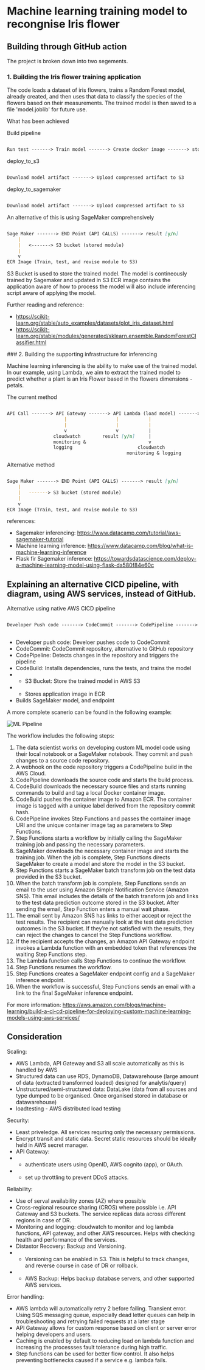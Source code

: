 # Machine learning training model to recongnise Iris flower


##  Building through GitHub action
The project is broken down into two segements.

### 1. Building the Iris flower training application

The code loads a dataset of iris flowers, trains a Random Forest model, already created, and then uses that data to classify the species of the flowers based on their measurements. The trained model is then saved to a file 'model.joblib' for future use.

What has been achieved

Build pipeline
```markdown

Run test -------> Train model -------> Create docker image -------> store image in ECR -------> Package model (model.joblib) -------> Create model artifact
```

 deploy_to_s3
```markdown

Download model artifact -------> Upload compressed artifact to S3
```

deploy_to_sagemaker
```markdown

Download model artifact -------> Upload compressed artifact to S3
```

An alternative of this is using SageMaker comprehensively
```markdown

Sage Maker -------> END Point (API CALLS) -------> result [y/n]
    |
    |   <-------> S3 bucket (stored module)
    |
    v
ECR Image (Train, test, and revise module to S3)
```

S3 Bucket is used to store the trained model. The model is contineously trained by Sagemaker and updated in S3
ECR image contains the application aware of how to process the model will also include inferencing script aware of applying the model.


Further reading and reference:
- https://scikit-learn.org/stable/auto_examples/datasets/plot_iris_dataset.html
- https://scikit-learn.org/stable/modules/generated/sklearn.ensemble.RandomForestClassifier.html

### 2. Building the supporting infrastructure for inferencing

Machine learning inferencing is the ability to make use of the trained model. In our example, using Lambda, we aim to extract the trained model to predict whether a plant is an Iris Flower based in the flowers dimensions - petals.

The current method
```markdown

API Call -------> API Gateway -------> API Lambda (load model) -------> S3 bucket (stored module)
                     |                  |           |
                     |                  |           |
                     v                  v           |
                 cloudwatch        result [y/n]     |
                 monitoring &                       v
                 logging                        cloudwatch
                                            monitoring & logging
```

Alternative method
```markdown

Sage Maker -------> END Point (API CALLS) -------> result [y/n]
    |
    |   -------> S3 bucket (stored module)
    |
    v
ECR Image (Train, test, and revise module to S3)
```


references:
- Sagemaker inferencing: https://www.datacamp.com/tutorial/aws-sagemaker-tutorial
- Machine learning inference: https://www.datacamp.com/blog/what-is-machine-learning-inference
- Flask fir Sagemaker inference: https://towardsdatascience.com/deploy-a-machine-learning-model-using-flask-da580f84e60c

## Explaining an alternative CICD pipeline, with diagram, using AWS services, instead of GitHub. 

Alternative using native AWS CICD pipeline
```markdown

Developer Push code -------> CodeCommit -------> CodePipeline -------> CodeBuild -------> Store Image (ECR) -------> Sage Maker -------> Store model (S3)
                                                                         
```

- Developer push code: Develoer pushes code to CodeCommit
- CodeCommit: CodeCommit repository, alternative to GitHub repository
- CodePipeline: Detects changes in the repository and triggers the pipeline
- CodeBuild: Installs dependencies, runs the tests, and trains the model
- -  S3 Bucket: Store the trained model in AWS S3
- - Stores application image in ECR
- Builds SageMaker model, and endpoint


A more complete scanerio can be found in the following example:

![ML Pipeline](images/prod-ml-pipeline.png)

The workflow includes the following steps:

1. The data scientist works on developing custom ML model code using their local notebook or a SageMaker notebook. They commit and push changes to a source code repository.
2. A webhook on the code repository triggers a CodePipeline build in the AWS Cloud.
3. CodePipeline downloads the source code and starts the build process.
4. CodeBuild downloads the necessary source files and starts running commands to build and tag a local Docker container image.
5. CodeBuild pushes the container image to Amazon ECR. The container image is tagged with a unique label derived from the repository commit hash.
6. CodePipeline invokes Step Functions and passes the container image URI and the unique container image tag as parameters to Step Functions.
7. Step Functions starts a workflow by initially calling the SageMaker training job and passing the necessary parameters.
8. SageMaker downloads the necessary container image and starts the training job. When the job is complete, Step Functions directs SageMaker to create a model and store the model in the S3 bucket.
9. Step Functions starts a SageMaker batch transform job on the test data provided in the S3 bucket.
10. When the batch transform job is complete, Step Functions sends an email to the user using Amazon Simple Notification Service (Amazon SNS). This email includes the details of the batch transform job and links to the test data prediction outcome stored in the S3 bucket. After sending the email, Step Function enters a manual wait phase.
11. The email sent by Amazon SNS has links to either accept or reject the test results. The recipient can manually look at the test data prediction outcomes in the S3 bucket. If they’re not satisfied with the results, they can reject the changes to cancel the Step Functions workflow.
12. If the recipient accepts the changes, an Amazon API Gateway endpoint invokes a Lambda function with an embedded token that references the waiting Step Functions step.
13. The Lambda function calls Step Functions to continue the workflow.
14. Step Functions resumes the workflow.
15. Step Functions creates a SageMaker endpoint config and a SageMaker inference endpoint.
16. When the workflow is successful, Step Functions sends an email with a link to the final SageMaker inference endpoint.


For more information: https://aws.amazon.com/blogs/machine-learning/build-a-ci-cd-pipeline-for-deploying-custom-machine-learning-models-using-aws-services/

## Consideration

Scaling:
- AWS Lambda, API Gateway and S3 all scale automatically as this is handled by AWS
- Structured data can use RDS, DynamoDB, Datawarehouse (large amount of data (extracted transformed loaded) designed for analytis/query)
- Unstructured/semi-structured data: DataLake (data from all sources and type dumped to be organised. Once organised stored in database or datawarehouse)
- loadtesting - AWS distributed load testing

Security:
- Least priveledge. All services requring only the necessary permissions.
- Encrypt transit and static data. Secret static resources should be ideally held in AWS secret manager.
- API Gateway: 
-  - authenticate users using OpenID, AWS cognito (app), or 0Auth.
-  - set up throttling to prevent DDoS attacks. 

Reliability:
- Use of serval availability zones (AZ) where possible
- Cross-regional resource sharing (CROS) where possible i.e. API Gateway and S3 buckets. The service replicas data across different regions in case of DR.
- Monitoring and logging: cloudwatch to monitor and log lambda functions, API gateway, and other AWS resources. Helps with checking health and performance of the services.
- Distastor Recovery: Backup and Versioning. 
-  - Versioning can be enabled in S3. This is helpful to track changes, and reverse course in case of DR or rollback.
-  - AWS Backup: Helps backup database servers, and other supported AWS services.

Error handling:
- AWS lambda will automatically retry 2 before failing. Transient error. Using SQS messaging queue, especially dead letter queues can help in troubleshooting and retrying failed requests at a later stage
- API Gateway allows for custom response based on client or server error helping developers and users.
- Caching is enabled by default to reducing load on lambda function and increasing the processses fault tolerance during high traffic.
- Step functions can be used for better flow control. It also helps preventing bottlenecks caused if a service e.g. lambda fails.
